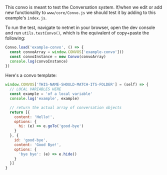 This convo is meant to test the Conversation system. If/when we edit or add new functionality to `www/core/Convo.js` we should test it by adding to this example's `index.js`.

To run the test, navigate to netnet in your browser, open the dev console and run `utils.testConvo()`, which is the equivalent of copy+paste the following:

```js
Convo.load('example-convo', () => {
  const convoArray = window.CONVOS['example-convo']()
  const convoInstance = new Convo(convoArray)
  console.log(convoInstance)
})
```


Here's a convo template:

```js
window.CONVOS['THIS-NAME-SHOULD-MATCH-ITS-FOLDER'] = (self) => {
  // LOCAL VARIABLES HERE
  const example = 'of a local variable'
  console.log('example', example)

  // return the actual array of conversation objects
  return [{
    content: 'Hello!',
    options: {
      hi: (e) => e.goTo('good-bye')
    }
  }, {
    id: 'good-bye',
    content: 'Good Bye!',
    options: {
      'bye bye': (e) => e.hide()
    }
  }]
}
```
